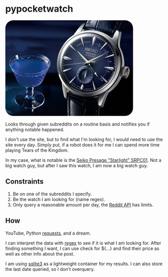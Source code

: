 # pypocketwatch

<img src="resources/seikostarlight.jpg" alt="The watch in question" width="400" style="border-radius: 25px">

Looks through given subreddits on a routine basis and notifies you if anything notable happened.

I don't use the site, but to find what I'm looking for, I would need to use the site every day. Simply put, if a robot does it for me I can spend more time playing Tears of the Kingdom.

In my case, what is notable is the [Seiko Presage "Starlight" SRPC01](https://www.watchgecko.com/blogs/magazine/thoughts-on-the-seiko-presage-cocktail-time-starlight). Not a big watch guy, but after I saw this watch, I am now a big watch guy.

## Constraints
1. Be on one of the subreddits I specify.
2. Be the watch I am looking for (name regex).
3. Only query a reasonable amount per day, the [Reddit API](https://www.reddit.com/dev/api/) has limits.

## How

YouTube, Python [requests](https://pypi.org/project/requests/), and a dream.

I can interpret the data with [regex](https://docs.python.org/3/library/re.html) to see if it is what I am looking for. After finding something I want, I can use check for ${...} and find their price as well as other info about the post.

I am using [sqlite3](https://docs.python.org/3/library/sqlite3.html) as a lightweight container for my results. I can also store the last date queried, so I don't overquery.